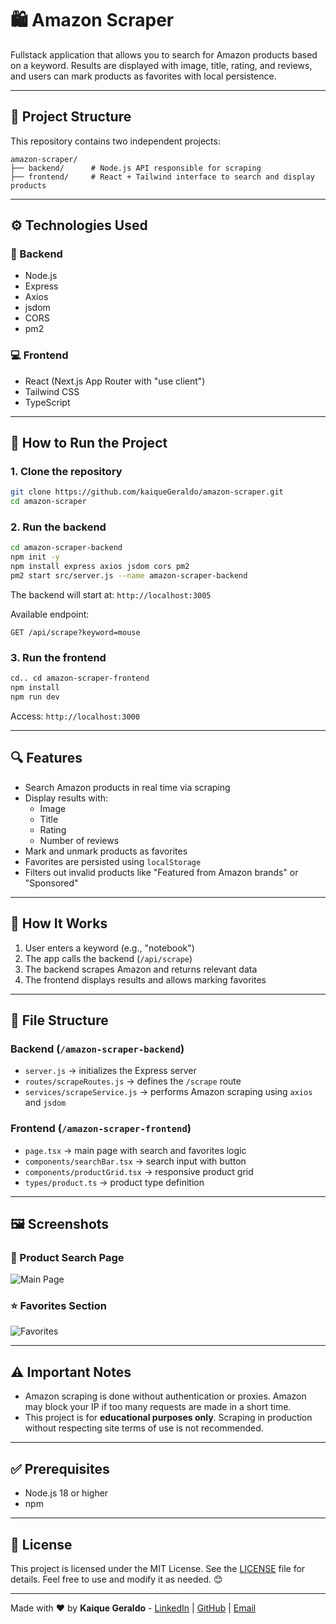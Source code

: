 # 🛍️ Amazon Scraper

Fullstack application that allows you to search for Amazon products based on a keyword. Results are displayed with image, title, rating, and reviews, and users can mark products as favorites with local persistence.

---

## 📁 Project Structure

This repository contains two independent projects:

```
amazon-scraper/
├── backend/      # Node.js API responsible for scraping
├── frontend/     # React + Tailwind interface to search and display products
```

---

## ⚙️ Technologies Used

### 🔧 Backend
- Node.js
- Express
- Axios
- jsdom
- CORS
- pm2

### 💻 Frontend
- React (Next.js App Router with "use client")
- Tailwind CSS
- TypeScript

---

## 🚀 How to Run the Project

### 1. Clone the repository

```bash
git clone https://github.com/kaiqueGeraldo/amazon-scraper.git
cd amazon-scraper
```

### 2. Run the backend

```bash
cd amazon-scraper-backend
npm init -y
npm install express axios jsdom cors pm2
pm2 start src/server.js --name amazon-scraper-backend
```

The backend will start at: `http://localhost:3005`

Available endpoint:

```
GET /api/scrape?keyword=mouse
```

### 3. Run the frontend

```bash
cd.. cd amazon-scraper-frontend
npm install
npm run dev
```

Access: `http://localhost:3000`

---

## 🔍 Features

- Search Amazon products in real time via scraping
- Display results with:
  - Image
  - Title
  - Rating
  - Number of reviews
- Mark and unmark products as favorites
- Favorites are persisted using `localStorage`
- Filters out invalid products like "Featured from Amazon brands" or "Sponsored"

---

## 📌 How It Works

1. User enters a keyword (e.g., "notebook")
2. The app calls the backend (`/api/scrape`)
3. The backend scrapes Amazon and returns relevant data
4. The frontend displays results and allows marking favorites

---

## 📂 File Structure

### Backend (`/amazon-scraper-backend`)

- `server.js` → initializes the Express server
- `routes/scrapeRoutes.js` → defines the `/scrape` route
- `services/scrapeService.js` → performs Amazon scraping using `axios` and `jsdom`

### Frontend (`/amazon-scraper-frontend`)

- `page.tsx` → main page with search and favorites logic
- `components/searchBar.tsx` → search input with button
- `components/productGrid.tsx` → responsive product grid
- `types/product.ts` → product type definition

---

## 🖼️ Screenshots

### 🔎 Product Search Page
![Main Page](https://github.com/user-attachments/assets/90840b93-e839-4b25-819c-759530e4d2b2)

### ⭐ Favorites Section
![Favorites](https://github.com/user-attachments/assets/74fa71ca-6e63-4cc7-81d1-558748f18265)

---

## ⚠️ Important Notes

- Amazon scraping is done without authentication or proxies. Amazon may block your IP if too many requests are made in a short time.
- This project is for **educational purposes only**. Scraping in production without respecting site terms of use is not recommended.

---

## ✅ Prerequisites

- Node.js 18 or higher
- npm

---

## 📝 License

This project is licensed under the MIT License. See the [LICENSE](LICENSE) file for details. Feel free to use and modify it as needed. 😊

---

Made with ❤️ by **Kaique Geraldo** - [LinkedIn](https://www.linkedin.com/in/kaique-geraldo) | [GitHub](https://github.com/kaiqueGeraldo) | [Email](mailto:kaiique2404@gmail.com)

